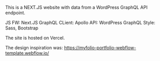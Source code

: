 This is a NEXT.JS website with data from a WordPress GraphQL API endpoint.

JS FW: Next.JS
GraphQL CLient: Apollo
API: WordPress GraphQL
Style: Sass, Bootstrap

The site is hosted on Vercel.

The design inspiration was: https://myfolio-portfolio-webflow-template.webflow.io/
